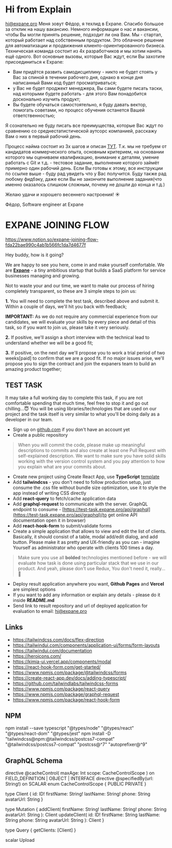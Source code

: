 # Hi from Explain
<hi@expane.pro>
Меня зовут Фёдор, я техлид в Expane. Спасибо большое за отклик на нашу вакансию. Немного информации о нас и вакансии, чтобы Вы могли принять решение, подходит ли она Вам. Мы - стартап, который работает над собственным продуктом. Это облачное решение для автоматизации и продвижения клиенто-ориентированного бизнеса. Техническая команда состоит из 4х разработчиков и мы хотим нанять ещё одного. Вот основные вызовы, которые Вас ждут, если Вы захотите присоединиться к Expane:

- Вам придётся развить самодисциплину - никто не будет стоять у Вас за спиной в течении рабочего дня, однако в конце дня написанный Вами код будет просматриваться;
- у Вас не будет проджект менеджера, Вы сами будете писать таски, над которыми будете работать - для этого Вам понадобится досконально изучить продукт;
- Вы будете обучаться самостоятельно, я буду давать вектор, помогать советами, но процесс обучения останется Вашей ответственностью;

Я сознательно не буду писать все преимущества, которые Вас ждут по сравнению со среднестатистической аутсорс компанией, расскажу Вам о них в первый рабочий день.

Процесс найма состоит из 3х шагов и описан [ТУТ](https://www.notion.so/expane-joining-flow-fda22bae990c4ab1b566fc1da7d4677f). Т.к. мы не требуем от кандидатов коммерческого опыта, основным критерием, на основании которого мы оцениваем квалификацию, внимание к деталям, умение работать с Git и т.д. - тестовое задание, выполнение которого займёт примерно один рабочий день. Если Вы готовы к этому, все инструкции по ссылке выше - буду рад увидеть что у Вас получится. Буду также рад любому фидбэку, даже если Вы не закончите выполнение задания(что именно оказалось слишком сложным, почему не дошли до конца и т.д.)

Желаю удачи и хорошего весеннего настроения! ☀️

Фёдор,
Software engineer at Expane

# EXPANE JOINING FLOW
https://www.notion.so/expane-joining-flow-fda22bae990c4ab1b566fc1da7d4677f

Hey buddy, how is it going?

We are happy to see you here, come in and make yourself comfortable. We are **[Expane](https://expane.pro/)** - a tiny ambitious startup that builds a SaaS platform for service businesses managing and growing.

Not to waste your and our time, we want to make our process of hiring completely transparent, so these are 3 simple steps to join us:

**1.** You will need to complete the test task, described above and submit it. Within a couple of days, we'll hit you back with feedback;

**IMPORTANT:** As we do not require any commercial experience from our candidates, we will evaluate your skills by every piece and detail of this task, so if you want to join us, please take it very seriously.

**2.** If positive, we'll assign a short interview with the technical lead to understand whether we will be a good fit;

**3.** If positive, on the next day we'll propose you to work a trial period of two weeks[paid] to confirm that we are a good fit. If no major issues arise, we'll propose you to sign the contract and join the expaners team to build an amazing product together; 

## TEST TASK

It may take a full working day to complete this task, if you are not comfortable spending that much time, feel free to stop it and go out chilling...😇 You will be using libraries/technologies that are used on our project and the task itself is very similar to what you'll be doing daily as a developer in our team.

- Sign up on [github.com](http://github.com) if you don't have an account yet
- Create a public repository

> When you will commit the code, please make up meaningful descriptions to commits and also create at least one Pull Request with self-explained description. We want to make sure you have solid skills working with the version control system and you pay attention to how you explain what are your commits about.

- Create new project using Create React App, use **TypeScript** [template](https://create-react-app.dev/docs/adding-typescript/)
- Add **tailwindcss** - you don't need to follow production setup, just consume the .css file without bundle size optimization, use it to style the app instead of writing CSS directly
- Add **react-query** to fetch/cache application data
- Add **graphql-request** to communicate with the server. GraphQL endpoint to consume - [https://test-task.expane.pro/api/graphql](https://test-task.expane.pro/api/graphql)(to get online API documentation open it in browser)
- Add **react-hook-form** to submit/validate forms
- Create a simple application that allows to view and edit the list of clients. Basically, it should consist of a table, modal add/edit dialog, and add button. Please make it as pretty and UX-friendly as you can - imagine Yourself as administrator who operate with clients 100 times a day.

> Make sure you use all **bolded** technologies mentioned before - we will evaluate how task is done using particular stack that we use in our product. And yeah, please don't use Redux, You don't need it, really...🥴

- Deploy result application anywhere you want, **Github Pages** and **Vercel** are simplest options
- If you want to add any information or explain any details - please do it inside **README.md**
- Send link to result repository and url of deployed application for evaluation to email: [hi@expane.pro](mailto:hi@expane.pro)

## Links
- https://tailwindcss.com/docs/flex-direction
- https://tailwindui.com/components/application-ui/forms/form-layouts
- https://tailwindui.com/documentation
- https://heroicons.com/
- https://kimia-ui.vercel.app/components/modal
- https://react-hook-form.com/get-started/
- https://www.npmjs.com/package/@tailwindcss/forms
- https://create-react-app.dev/docs/adding-typescript/
- https://github.com/tailwindlabs/tailwindcss-forms
- https://www.npmjs.com/package/react-query
- https://www.npmjs.com/package/graphql-request
- https://www.npmjs.com/package/react-hook-form


## NPM
npm install --save typescript "@types/node" "@types/react" "@types/react-dom" "@types/jest"
npm install -D "tailwindcss@npm:@tailwindcss/postcss7-compat" "@tailwindcss/postcss7-compat" "postcss@^7" "autoprefixer@^9"

## GraphQL Schema
directive @cacheControl(
  maxAge: Int
  scope: CacheControlScope
) on FIELD_DEFINITION | OBJECT | INTERFACE
directive @specifiedBy(url: String!) on SCALAR
enum CacheControlScope {
  PUBLIC
  PRIVATE
}

type Client {
  id: ID!
  firstName: String!
  lastName: String!
  phone: String
  avatarUrl: String
}

type Mutation {
  addClient(
    firstName: String!
    lastName: String!
    phone: String
    avatarUrl: String
  ): Client
  updateClient(
    id: ID!
    firstName: String
    lastName: String
    phone: String
    avatarUrl: String
  ): Client
}

type Query {
  getClients: [Client]
}

scalar Upload